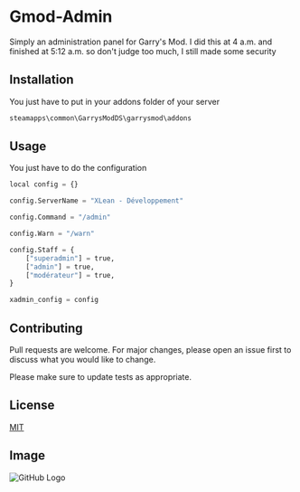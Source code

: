 # Gmod-Admin

Simply an administration panel for Garry's Mod.
I did this at 4 a.m. and finished at 5:12 a.m. so don't judge too much, I still made some security

## Installation

You just have to put in your addons folder of your server

```bash
steamapps\common\GarrysModDS\garrysmod\addons
```

## Usage

You just have to do the configuration

```python
local config = {}

config.ServerName = "XLean - Développement"

config.Command = "/admin"

config.Warn = "/warn"

config.Staff = {
    ["superadmin"] = true,
    ["admin"] = true,
    ["modérateur"] = true,
}

xadmin_config = config
```

## Contributing
Pull requests are welcome. For major changes, please open an issue first to discuss what you would like to change.

Please make sure to update tests as appropriate.

## License
[MIT](https://choosealicense.com/licenses/mit/)

## Image

![GitHub Logo](https://mtxserv.com/forums/attachments/1596252241775-png.49172/)
